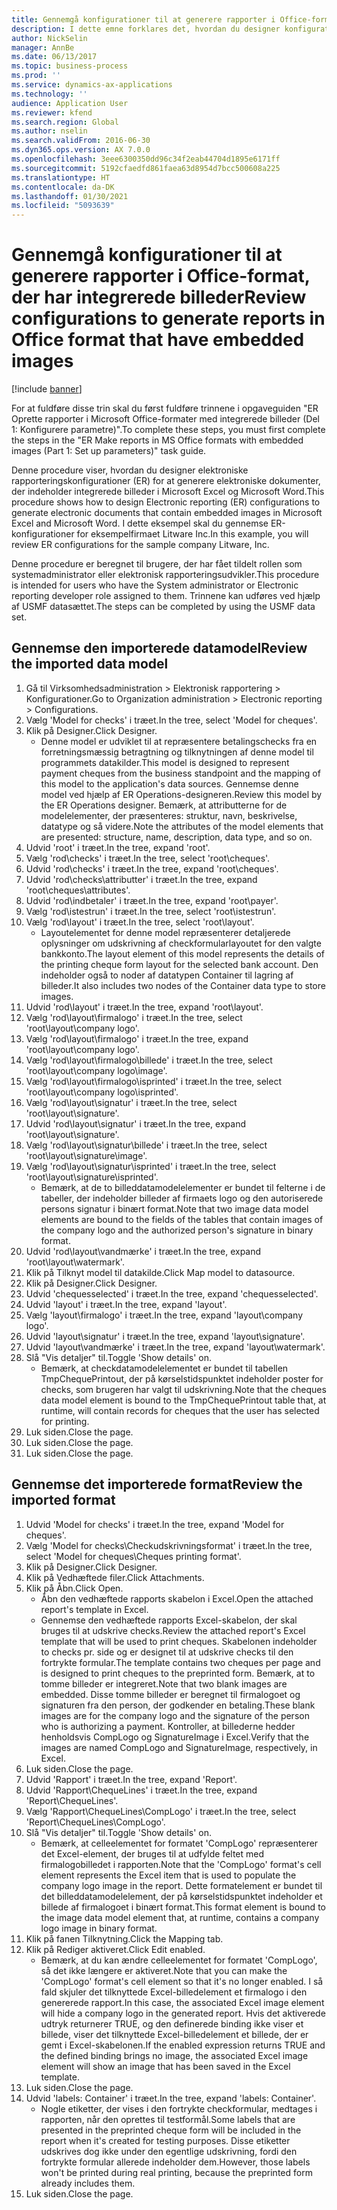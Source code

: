 ```yaml
---
title: Gennemgå konfigurationer til at generere rapporter i Office-format, der har integrerede billeder
description: I dette emne forklares det, hvordan du designer konfigurationer af rapportering for at generere elektroniske dokumenter med integrerede billeder. (Del 1 – Konfigurere parametre).
author: NickSelin
manager: AnnBe
ms.date: 06/13/2017
ms.topic: business-process
ms.prod: ''
ms.service: dynamics-ax-applications
ms.technology: ''
audience: Application User
ms.reviewer: kfend
ms.search.region: Global
ms.author: nselin
ms.search.validFrom: 2016-06-30
ms.dyn365.ops.version: AX 7.0.0
ms.openlocfilehash: 3eee6300350dd96c34f2eab44704d1895e6171ff
ms.sourcegitcommit: 5192cfaedfd861faea63d8954d7bcc500608a225
ms.translationtype: HT
ms.contentlocale: da-DK
ms.lasthandoff: 01/30/2021
ms.locfileid: "5093639"
---
```

# <a name="review-configurations-to-generate-reports-in-office-format-that-have-embedded-images"></a><span data-ttu-id="23a6d-104">Gennemgå konfigurationer til at generere rapporter i Office-format, der har integrerede billeder</span><span class="sxs-lookup"><span data-stu-id="23a6d-104">Review configurations to generate reports in Office format that have embedded images</span></span>

[!include [banner](../../includes/banner.md)]

<span data-ttu-id="23a6d-105">For at fuldføre disse trin skal du først fuldføre trinnene i opgaveguiden "ER Oprette rapporter i Microsoft Office-formater med integrerede billeder (Del 1: Konfigurere parametre)".</span><span class="sxs-lookup"><span data-stu-id="23a6d-105">To complete these steps, you must first complete the steps in the "ER Make reports in MS Office formats with embedded images (Part 1: Set up parameters)" task guide.</span></span>

<span data-ttu-id="23a6d-106">Denne procedure viser, hvordan du designer elektroniske rapporteringskonfigurationer (ER) for at generere elektroniske dokumenter, der indeholder integrerede billeder i Microsoft Excel og Microsoft Word.</span><span class="sxs-lookup"><span data-stu-id="23a6d-106">This procedure shows how to design Electronic reporting (ER) configurations to generate electronic documents that contain embedded images in Microsoft Excel and Microsoft Word.</span></span> <span data-ttu-id="23a6d-107">I dette eksempel skal du gennemse ER-konfigurationer for eksempelfirmaet Litware Inc.</span><span class="sxs-lookup"><span data-stu-id="23a6d-107">In this example, you will review ER configurations for the sample company Litware, Inc.</span></span> 

<span data-ttu-id="23a6d-108">Denne procedure er beregnet til brugere, der har fået tildelt rollen som systemadministrator eller elektronisk rapporteringsudvikler.</span><span class="sxs-lookup"><span data-stu-id="23a6d-108">This procedure is intended for users who have the System administrator or Electronic reporting developer role assigned to them.</span></span> <span data-ttu-id="23a6d-109">Trinnene kan udføres ved hjælp af USMF datasættet.</span><span class="sxs-lookup"><span data-stu-id="23a6d-109">The steps can be completed by using the USMF data set.</span></span>


## <a name="review-the-imported-data-model"></a><span data-ttu-id="23a6d-110">Gennemse den importerede datamodel</span><span class="sxs-lookup"><span data-stu-id="23a6d-110">Review the imported data model</span></span>
1. <span data-ttu-id="23a6d-111">Gå til Virksomhedsadministration > Elektronisk rapportering > Konfigurationer.</span><span class="sxs-lookup"><span data-stu-id="23a6d-111">Go to Organization administration > Electronic reporting > Configurations.</span></span>
2. <span data-ttu-id="23a6d-112">Vælg 'Model for checks' i træet.</span><span class="sxs-lookup"><span data-stu-id="23a6d-112">In the tree, select 'Model for cheques'.</span></span>
3. <span data-ttu-id="23a6d-113">Klik på Designer.</span><span class="sxs-lookup"><span data-stu-id="23a6d-113">Click Designer.</span></span>
    * <span data-ttu-id="23a6d-114">Denne model er udviklet til at repræsentere betalingschecks fra en forretningsmæssig betragtning og tilknytningen af denne model til programmets datakilder.</span><span class="sxs-lookup"><span data-stu-id="23a6d-114">This model is designed to represent payment cheques from the business standpoint and the mapping of this model to the application's data sources.</span></span> <span data-ttu-id="23a6d-115">Gennemse denne model ved hjælp af ER Operations-designeren.</span><span class="sxs-lookup"><span data-stu-id="23a6d-115">Review this model by the ER Operations designer.</span></span> <span data-ttu-id="23a6d-116">Bemærk, at attributterne for de modelelementer, der præsenteres: struktur, navn, beskrivelse, datatype og så videre.</span><span class="sxs-lookup"><span data-stu-id="23a6d-116">Note the attributes of the model elements that are presented: structure, name, description, data type, and so on.</span></span>   
4. <span data-ttu-id="23a6d-117">Udvid 'root' i træet.</span><span class="sxs-lookup"><span data-stu-id="23a6d-117">In the tree, expand 'root'.</span></span>
5. <span data-ttu-id="23a6d-118">Vælg 'rod\checks' i træet.</span><span class="sxs-lookup"><span data-stu-id="23a6d-118">In the tree, select 'root\cheques'.</span></span>
6. <span data-ttu-id="23a6d-119">Udvid 'rod\checks' i træet.</span><span class="sxs-lookup"><span data-stu-id="23a6d-119">In the tree, expand 'root\cheques'.</span></span>
7. <span data-ttu-id="23a6d-120">Udvid 'rod\checks\attributter' i træet.</span><span class="sxs-lookup"><span data-stu-id="23a6d-120">In the tree, expand 'root\cheques\attributes'.</span></span>
8. <span data-ttu-id="23a6d-121">Udvid 'rod\indbetaler' i træet.</span><span class="sxs-lookup"><span data-stu-id="23a6d-121">In the tree, expand 'root\payer'.</span></span>
9. <span data-ttu-id="23a6d-122">Vælg 'rod\istestrun' i træet.</span><span class="sxs-lookup"><span data-stu-id="23a6d-122">In the tree, select 'root\istestrun'.</span></span>
10. <span data-ttu-id="23a6d-123">Vælg 'rod\layout' i træet.</span><span class="sxs-lookup"><span data-stu-id="23a6d-123">In the tree, select 'root\layout'.</span></span>
    * <span data-ttu-id="23a6d-124">Layoutelementet for denne model repræsenterer detaljerede oplysninger om udskrivning af checkformularlayoutet for den valgte bankkonto.</span><span class="sxs-lookup"><span data-stu-id="23a6d-124">The layout element of this model represents the details of the printing cheque form layout for the selected bank account.</span></span> <span data-ttu-id="23a6d-125">Den indeholder også to noder af datatypen Container til lagring af billeder.</span><span class="sxs-lookup"><span data-stu-id="23a6d-125">It also includes two nodes of the Container data type to store images.</span></span>   
11. <span data-ttu-id="23a6d-126">Udvid 'rod\layout' i træet.</span><span class="sxs-lookup"><span data-stu-id="23a6d-126">In the tree, expand 'root\layout'.</span></span>
12. <span data-ttu-id="23a6d-127">Vælg 'rod\layout\firmalogo' i træet.</span><span class="sxs-lookup"><span data-stu-id="23a6d-127">In the tree, select 'root\layout\company logo'.</span></span>
13. <span data-ttu-id="23a6d-128">Vælg 'rod\layout\firmalogo' i træet.</span><span class="sxs-lookup"><span data-stu-id="23a6d-128">In the tree, expand 'root\layout\company logo'.</span></span>
14. <span data-ttu-id="23a6d-129">Vælg 'rod\layout\firmalogo\billede' i træet.</span><span class="sxs-lookup"><span data-stu-id="23a6d-129">In the tree, select 'root\layout\company logo\image'.</span></span>
15. <span data-ttu-id="23a6d-130">Vælg 'rod\layout\firmalogo\isprinted' i træet.</span><span class="sxs-lookup"><span data-stu-id="23a6d-130">In the tree, select 'root\layout\company logo\isprinted'.</span></span>
16. <span data-ttu-id="23a6d-131">Vælg 'rod\layout\signatur' i træet.</span><span class="sxs-lookup"><span data-stu-id="23a6d-131">In the tree, select 'root\layout\signature'.</span></span>
17. <span data-ttu-id="23a6d-132">Udvid 'rod\layout\signatur' i træet.</span><span class="sxs-lookup"><span data-stu-id="23a6d-132">In the tree, expand 'root\layout\signature'.</span></span>
18. <span data-ttu-id="23a6d-133">Vælg 'rod\layout\signatur\billede' i træet.</span><span class="sxs-lookup"><span data-stu-id="23a6d-133">In the tree, select 'root\layout\signature\image'.</span></span>
19. <span data-ttu-id="23a6d-134">Vælg 'rod\layout\signatur\isprinted' i træet.</span><span class="sxs-lookup"><span data-stu-id="23a6d-134">In the tree, select 'root\layout\signature\isprinted'.</span></span>
    * <span data-ttu-id="23a6d-135">Bemærk, at de to billeddatamodelelementer er bundet til felterne i de tabeller, der indeholder billeder af firmaets logo og den autoriserede persons signatur i binært format.</span><span class="sxs-lookup"><span data-stu-id="23a6d-135">Note that two image data model elements are bound to the fields of the tables that contain images of the company logo and the authorized person's signature in binary format.</span></span>  
20. <span data-ttu-id="23a6d-136">Udvid 'rod\layout\vandmærke' i træet.</span><span class="sxs-lookup"><span data-stu-id="23a6d-136">In the tree, expand 'root\layout\watermark'.</span></span>
21. <span data-ttu-id="23a6d-137">Klik på Tilknyt model til datakilde.</span><span class="sxs-lookup"><span data-stu-id="23a6d-137">Click Map model to datasource.</span></span>
22. <span data-ttu-id="23a6d-138">Klik på Designer.</span><span class="sxs-lookup"><span data-stu-id="23a6d-138">Click Designer.</span></span>
23. <span data-ttu-id="23a6d-139">Udvid 'chequesselected' i træet.</span><span class="sxs-lookup"><span data-stu-id="23a6d-139">In the tree, expand 'chequesselected'.</span></span>
24. <span data-ttu-id="23a6d-140">Udvid 'layout' i træet.</span><span class="sxs-lookup"><span data-stu-id="23a6d-140">In the tree, expand 'layout'.</span></span>
25. <span data-ttu-id="23a6d-141">Vælg 'layout\firmalogo' i træet.</span><span class="sxs-lookup"><span data-stu-id="23a6d-141">In the tree, expand 'layout\company logo'.</span></span>
26. <span data-ttu-id="23a6d-142">Udvid 'layout\signatur' i træet.</span><span class="sxs-lookup"><span data-stu-id="23a6d-142">In the tree, expand 'layout\signature'.</span></span>
27. <span data-ttu-id="23a6d-143">Udvid 'layout\vandmærke' i træet.</span><span class="sxs-lookup"><span data-stu-id="23a6d-143">In the tree, expand 'layout\watermark'.</span></span>
28. <span data-ttu-id="23a6d-144">Slå "Vis detaljer" til.</span><span class="sxs-lookup"><span data-stu-id="23a6d-144">Toggle 'Show details' on.</span></span>
    * <span data-ttu-id="23a6d-145">Bemærk, at checkdatamodelelementet er bundet til tabellen TmpChequePrintout, der på kørselstidspunktet indeholder poster for checks, som brugeren har valgt til udskrivning.</span><span class="sxs-lookup"><span data-stu-id="23a6d-145">Note that the cheques data model element is bound to the TmpChequePrintout table that, at runtime, will contain records for cheques that the user has selected for printing.</span></span>   
29. <span data-ttu-id="23a6d-146">Luk siden.</span><span class="sxs-lookup"><span data-stu-id="23a6d-146">Close the page.</span></span>
30. <span data-ttu-id="23a6d-147">Luk siden.</span><span class="sxs-lookup"><span data-stu-id="23a6d-147">Close the page.</span></span>
31. <span data-ttu-id="23a6d-148">Luk siden.</span><span class="sxs-lookup"><span data-stu-id="23a6d-148">Close the page.</span></span>

## <a name="review-the-imported-format"></a><span data-ttu-id="23a6d-149">Gennemse det importerede format</span><span class="sxs-lookup"><span data-stu-id="23a6d-149">Review the imported format</span></span>
1. <span data-ttu-id="23a6d-150">Udvid 'Model for checks' i træet.</span><span class="sxs-lookup"><span data-stu-id="23a6d-150">In the tree, expand 'Model for cheques'.</span></span>
2. <span data-ttu-id="23a6d-151">Vælg 'Model for checks\Checkudskrivningsformat' i træet.</span><span class="sxs-lookup"><span data-stu-id="23a6d-151">In the tree, select 'Model for cheques\Cheques printing format'.</span></span>
3. <span data-ttu-id="23a6d-152">Klik på Designer.</span><span class="sxs-lookup"><span data-stu-id="23a6d-152">Click Designer.</span></span>
4. <span data-ttu-id="23a6d-153">Klik på Vedhæftede filer.</span><span class="sxs-lookup"><span data-stu-id="23a6d-153">Click Attachments.</span></span>
5. <span data-ttu-id="23a6d-154">Klik på Åbn.</span><span class="sxs-lookup"><span data-stu-id="23a6d-154">Click Open.</span></span>
    * <span data-ttu-id="23a6d-155">Åbn den vedhæftede rapports skabelon i Excel.</span><span class="sxs-lookup"><span data-stu-id="23a6d-155">Open the attached report's template in Excel.</span></span>  
    * <span data-ttu-id="23a6d-156">Gennemse den vedhæftede rapports Excel-skabelon, der skal bruges til at udskrive checks.</span><span class="sxs-lookup"><span data-stu-id="23a6d-156">Review the attached report's Excel template that will be used to print cheques.</span></span> <span data-ttu-id="23a6d-157">Skabelonen indeholder to checks pr. side og er designet til at udskrive checks til den fortrykte formular.</span><span class="sxs-lookup"><span data-stu-id="23a6d-157">The template contains two cheques per page and is designed to print cheques to the preprinted form.</span></span> <span data-ttu-id="23a6d-158">Bemærk, at to tomme billeder er integreret.</span><span class="sxs-lookup"><span data-stu-id="23a6d-158">Note that two blank images are embedded.</span></span> <span data-ttu-id="23a6d-159">Disse tomme billeder er beregnet til firmalogoet og signaturen fra den person, der godkender en betaling.</span><span class="sxs-lookup"><span data-stu-id="23a6d-159">These blank images are for the company logo and the signature of the person who is authorizing a payment.</span></span> <span data-ttu-id="23a6d-160">Kontroller, at billederne hedder henholdsvis CompLogo og SignatureImage i Excel.</span><span class="sxs-lookup"><span data-stu-id="23a6d-160">Verify that the images are named CompLogo and SignatureImage, respectively, in Excel.</span></span>   
6. <span data-ttu-id="23a6d-161">Luk siden.</span><span class="sxs-lookup"><span data-stu-id="23a6d-161">Close the page.</span></span>
7. <span data-ttu-id="23a6d-162">Udvid 'Rapport' i træet.</span><span class="sxs-lookup"><span data-stu-id="23a6d-162">In the tree, expand 'Report'.</span></span>
8. <span data-ttu-id="23a6d-163">Udvid 'Rapport\ChequeLines' i træet.</span><span class="sxs-lookup"><span data-stu-id="23a6d-163">In the tree, expand 'Report\ChequeLines'.</span></span>
9. <span data-ttu-id="23a6d-164">Vælg 'Rapport\ChequeLines\CompLogo' i træet.</span><span class="sxs-lookup"><span data-stu-id="23a6d-164">In the tree, select 'Report\ChequeLines\CompLogo'.</span></span>
10. <span data-ttu-id="23a6d-165">Slå "Vis detaljer" til.</span><span class="sxs-lookup"><span data-stu-id="23a6d-165">Toggle 'Show details' on.</span></span>
    * <span data-ttu-id="23a6d-166">Bemærk, at celleelementet for formatet 'CompLogo' repræsenterer det Excel-element, der bruges til at udfylde feltet med firmalogobilledet i rapporten.</span><span class="sxs-lookup"><span data-stu-id="23a6d-166">Note that the 'CompLogo' format's cell element represents the Excel item that is used to populate the company logo image in the report.</span></span> <span data-ttu-id="23a6d-167">Dette formatelement er bundet til det billeddatamodelelement, der på kørselstidspunktet indeholder et billede af firmalogoet i binært format.</span><span class="sxs-lookup"><span data-stu-id="23a6d-167">This format element is bound to the image data model element that, at runtime, contains a company logo image in binary format.</span></span>   
11. <span data-ttu-id="23a6d-168">Klik på fanen Tilknytning.</span><span class="sxs-lookup"><span data-stu-id="23a6d-168">Click the Mapping tab.</span></span>
12. <span data-ttu-id="23a6d-169">Klik på Rediger aktiveret.</span><span class="sxs-lookup"><span data-stu-id="23a6d-169">Click Edit enabled.</span></span>
    * <span data-ttu-id="23a6d-170">Bemærk, at du kan ændre celleelementet for formatet 'CompLogo', så det ikke længere er aktiveret.</span><span class="sxs-lookup"><span data-stu-id="23a6d-170">Note that you can make the 'CompLogo' format's cell element so that it's no longer enabled.</span></span> <span data-ttu-id="23a6d-171">I så fald skjuler det tilknyttede Excel-billedelement et firmalogo i den genererede rapport.</span><span class="sxs-lookup"><span data-stu-id="23a6d-171">In this case, the associated Excel image element will hide a company logo in the generated report.</span></span> <span data-ttu-id="23a6d-172">Hvis det aktiverede udtryk returnerer TRUE, og den definerede binding ikke viser et billede, viser det tilknyttede Excel-billedelement et billede, der er gemt i Excel-skabelonen.</span><span class="sxs-lookup"><span data-stu-id="23a6d-172">If the enabled expression returns TRUE and the defined binding brings no image, the associated Excel image element will show an image that has been saved in the Excel template.</span></span>   
13. <span data-ttu-id="23a6d-173">Luk siden.</span><span class="sxs-lookup"><span data-stu-id="23a6d-173">Close the page.</span></span>
14. <span data-ttu-id="23a6d-174">Udvid 'labels: Container' i træet.</span><span class="sxs-lookup"><span data-stu-id="23a6d-174">In the tree, expand 'labels: Container'.</span></span>
    * <span data-ttu-id="23a6d-175">Nogle etiketter, der vises i den fortrykte checkformular, medtages i rapporten, når den oprettes til testformål.</span><span class="sxs-lookup"><span data-stu-id="23a6d-175">Some labels that are presented in the preprinted cheque form will be included in the report when it's created for testing purposes.</span></span> <span data-ttu-id="23a6d-176">Disse etiketter udskrives dog ikke under den egentlige udskrivning, fordi den fortrykte formular allerede indeholder dem.</span><span class="sxs-lookup"><span data-stu-id="23a6d-176">However, those labels won't be printed during real printing, because the preprinted form already includes them.</span></span>  
15. <span data-ttu-id="23a6d-177">Luk siden.</span><span class="sxs-lookup"><span data-stu-id="23a6d-177">Close the page.</span></span>

